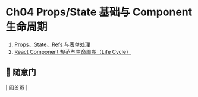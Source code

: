 # Ch04 Props/State 基础与 Component 生命周期

1. [Props、State、Refs 与表单处理](https://github.com/blueflylin/reactjs101/blob/master/Ch04/props-state-introduction.md)
2. [React Component 规范与生命周期（Life Cycle）](https://github.com/blueflylin/reactjs101/blob/master/Ch04/react-component-life-cycle.md)

## :door: 随意门
| [回首页](https://github.com/blueflylin/reactjs101) |
